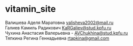 # vitamin_site

Валишева Аделя Маратовна valisheva2002@mail.ru  
Галиев Камиль Радикович KaRGaliev@stud.kpfu.ru  
Чухина Анастасия Валерьевна - AVChukhina@stud.kpfu.ru  
Тяпкина Регина Геннадьевна rtapkina@gmail.com  
